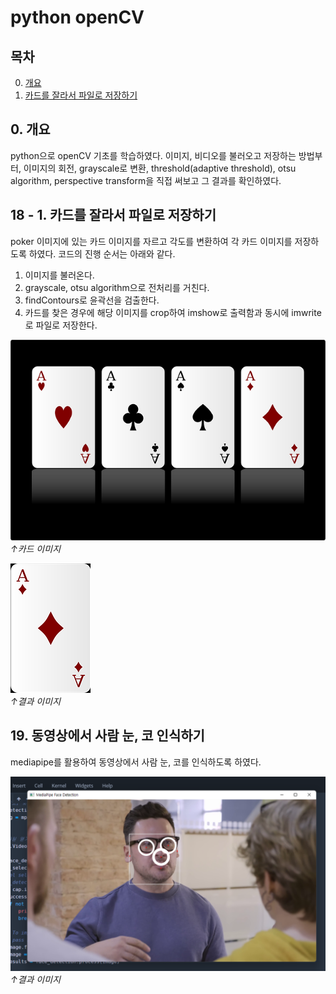 # python openCV     
## 목차
0. [개요](#1.-개요)
18. [카드를 잘라서 파일로 저장하기](#-18.-카드를-잘라서-파일로-저장하기)


## 0. 개요
python으로 openCV 기초를 학습하였다. 이미지, 비디오를 불러오고 저장하는 방법부터, 이미지의 회전, grayscale로 변환, threshold(adaptive threshold), otsu algorithm, perspective transform을 직접 써보고 그 결과를 확인하였다. 


## 18 - 1. 카드를 잘라서 파일로 저장하기
poker 이미지에 있는 카드 이미지를 자르고 각도를 변환하여 각 카드 이미지를 저장하도록 하였다. 코드의 진행 순서는 아래와 같다.
1. 이미지를 불러온다.
2. grayscale, otsu algorithm으로 전처리를 거친다.
3. findContours로 윤곽선을 검출한다.
4. 카드를 찾은 경우에 해당 이미지를 crop하여 imshow로 출력함과 동시에 imwrite로 파일로 저장한다.



![카드 이미지](https://github.com/sanggon6107/python-opencv-practice/blob/master/card.png?raw=true)  
*↑카드 이미지*


![결과 이미지](https://github.com/sanggon6107/python-opencv-practice/blob/master/card_crop_1.png?raw=true)  
*↑결과 이미지*


## 19. 동영상에서 사람 눈, 코 인식하기
mediapipe를 활용하여 동영상에서 사람 눈, 코를 인식하도록 하였다.  


![결과 이미지](https://github.com/sanggon6107/python-opencv-practice/blob/master/project_result.png?raw=true)
*↑결과 이미지*
